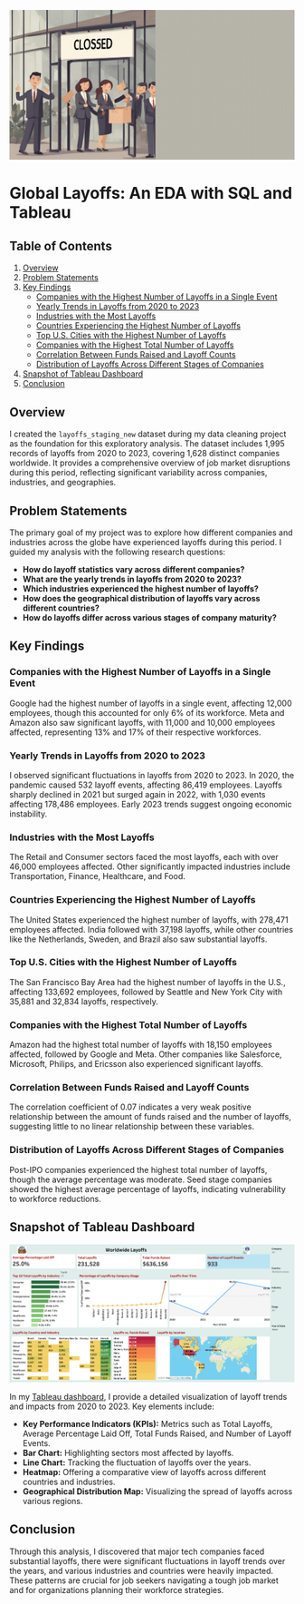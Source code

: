![Layoffs Data Cleaning Project](Image/EDA.gif)

# Global Layoffs: An EDA with SQL and Tableau

## Table of Contents

1. [Overview](#overview)
2. [Problem Statements](#problem-statements)
3. [Key Findings](#key-findings)
   - [Companies with the Highest Number of Layoffs in a Single Event](#companies-with-the-highest-number-of-layoffs-in-a-single-event)
   - [Yearly Trends in Layoffs from 2020 to 2023](#yearly-trends-in-layoffs-from-2020-to-2023)
   - [Industries with the Most Layoffs](#industries-with-the-most-layoffs)
   - [Countries Experiencing the Highest Number of Layoffs](#countries-experiencing-the-highest-number-of-layoffs)
   - [Top U.S. Cities with the Highest Number of Layoffs](#top-us-cities-with-the-highest-number-of-layoffs)
   - [Companies with the Highest Total Number of Layoffs](#companies-with-the-highest-total-number-of-layoffs)
   - [Correlation Between Funds Raised and Layoff Counts](#correlation-between-funds-raised-and-layoff-counts)
   - [Distribution of Layoffs Across Different Stages of Companies](#distribution-of-layoffs-across-different-stages-of-companies)
4. [Snapshot of Tableau Dashboard](#snapshot-of-tableau-dashboard)
5. [Conclusion](#conclusion)

## Overview
I created the `layoffs_staging_new` dataset during my data cleaning project as the foundation for this exploratory analysis. The dataset includes 1,995 records of layoffs from 2020 to 2023, covering 1,628 distinct companies worldwide. It provides a comprehensive overview of job market disruptions during this period, reflecting significant variability across companies, industries, and geographies.

## Problem Statements

The primary goal of my project was to explore how different companies and industries across the globe have experienced layoffs during this period. I guided my analysis with the following research questions:

- **How do layoff statistics vary across different companies?**
- **What are the yearly trends in layoffs from 2020 to 2023?**
- **Which industries experienced the highest number of layoffs?**
- **How does the geographical distribution of layoffs vary across different countries?**
- **How do layoffs differ across various stages of company maturity?**

## Key Findings

### Companies with the Highest Number of Layoffs in a Single Event
Google had the highest number of layoffs in a single event, affecting 12,000 employees, though this accounted for only 6% of its workforce. Meta and Amazon also saw significant layoffs, with 11,000 and 10,000 employees affected, representing 13% and 17% of their respective workforces.

### Yearly Trends in Layoffs from 2020 to 2023
I observed significant fluctuations in layoffs from 2020 to 2023. In 2020, the pandemic caused 532 layoff events, affecting 86,419 employees. Layoffs sharply declined in 2021 but surged again in 2022, with 1,030 events affecting 178,486 employees. Early 2023 trends suggest ongoing economic instability.

### Industries with the Most Layoffs
The Retail and Consumer sectors faced the most layoffs, each with over 46,000 employees affected. Other significantly impacted industries include Transportation, Finance, Healthcare, and Food.

### Countries Experiencing the Highest Number of Layoffs
The United States experienced the highest number of layoffs, with 278,471 employees affected. India followed with 37,198 layoffs, while other countries like the Netherlands, Sweden, and Brazil also saw substantial layoffs.

### Top U.S. Cities with the Highest Number of Layoffs
The San Francisco Bay Area had the highest number of layoffs in the U.S., affecting 133,692 employees, followed by Seattle and New York City with 35,881 and 32,834 layoffs, respectively.

### Companies with the Highest Total Number of Layoffs
Amazon had the highest total number of layoffs with 18,150 employees affected, followed by Google and Meta. Other companies like Salesforce, Microsoft, Philips, and Ericsson also experienced significant layoffs.

### Correlation Between Funds Raised and Layoff Counts
The correlation coefficient of 0.07 indicates a very weak positive relationship between the amount of funds raised and the number of layoffs, suggesting little to no linear relationship between these variables.

### Distribution of Layoffs Across Different Stages of Companies
Post-IPO companies experienced the highest total number of layoffs, though the average percentage was moderate. Seed stage companies showed the highest average percentage of layoffs, indicating vulnerability to workforce reductions.

## Snapshot of Tableau Dashboard

![](Image/Tableau_Dashboard.png)

In my [Tableau dashboard](https://public.tableau.com/app/profile/md.azizul.islam/viz/Layoffs_17240349354010/Dashboard1), I provide a detailed visualization of layoff trends and impacts from 2020 to 2023. Key elements include:

- **Key Performance Indicators (KPIs):** Metrics such as Total Layoffs, Average Percentage Laid Off, Total Funds Raised, and Number of Layoff Events.
- **Bar Chart:** Highlighting sectors most affected by layoffs.
- **Line Chart:** Tracking the fluctuation of layoffs over the years.
- **Heatmap:** Offering a comparative view of layoffs across different countries and industries.
- **Geographical Distribution Map:** Visualizing the spread of layoffs across various regions.

## Conclusion

Through this analysis, I discovered that major tech companies faced substantial layoffs, there were significant fluctuations in layoff trends over the years, and various industries and countries were heavily impacted. These patterns are crucial for job seekers navigating a tough job market and for organizations planning their workforce strategies.
